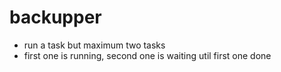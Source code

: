 # backupper

* run a task but maximum two tasks
* first one is running, second one is waiting util first one done